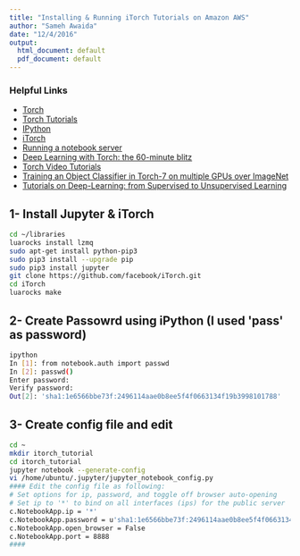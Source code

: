 ```yaml
---
title: "Installing & Running iTorch Tutorials on Amazon AWS"
author: "Sameh Awaida"
date: "12/4/2016"
output:
  html_document: default
  pdf_document: default
---
```


### Helpful Links
- [Torch](http://torch.ch)
- [Torch Tutorials](http://torch.ch/docs/tutorials.html)
- [IPython](http://ipython.org/install.html)
- [iTorch](https://github.com/facebook/iTorch)
- [Running a notebook server](http://jupyter-notebook.readthedocs.io/en/latest/public_server.html)
- [Deep Learning with Torch: the 60-minute blitz](https://github.com/soumith/cvpr2015/blob/master/Deep%20Learning%20with%20Torch.ipynb)
- [Torch Video Tutorials](http://torch.ch/docs/tutorials.html)
- [Training an Object Classifier in Torch-7 on multiple GPUs over ImageNet](https://github.com/soumith/imagenet-multiGPU.torch)
- [Tutorials on Deep-Learning: from Supervised to Unsupervised Learning](https://github.com/clementfarabet/ipam-tutorials/tree/master/th_tutorials)

## 1- Install Jupyter & iTorch
```bash
cd ~/libraries
luarocks install lzmq
sudo apt-get install python-pip3
sudo pip3 install --upgrade pip
sudo pip3 install jupyter
git clone https://github.com/facebook/iTorch.git
cd iTorch
luarocks make 
```

## 2- Create Passowrd using iPython (I used 'pass' as password)
```bash
ipython
In [1]: from notebook.auth import passwd
In [2]: passwd()
Enter password:
Verify password:
Out[2]: 'sha1:1e6566bbe73f:2496114aae0b8ee5f4f0663134f19b3998101788'
```

## 3- Create config file and edit
```bash
cd ~
mkdir itorch_tutorial
cd itorch_tutorial
jupyter notebook --generate-config
vi /home/ubuntu/.jupyter/jupyter_notebook_config.py
#### Edit the config file as following:
# Set options for ip, password, and toggle off browser auto-opening
# Set ip to '*' to bind on all interfaces (ips) for the public server
c.NotebookApp.ip = '*'
c.NotebookApp.password = u'sha1:1e6566bbe73f:2496114aae0b8ee5f4f0663134f19b3998101788'
c.NotebookApp.open_browser = False
c.NotebookApp.port = 8888
####
```
